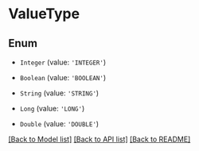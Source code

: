 # ValueType


## Enum

* `Integer` (value: `'INTEGER'`)

* `Boolean` (value: `'BOOLEAN'`)

* `String` (value: `'STRING'`)

* `Long` (value: `'LONG'`)

* `Double` (value: `'DOUBLE'`)

[[Back to Model list]](../README.md#documentation-for-models) [[Back to API list]](../README.md#documentation-for-api-endpoints) [[Back to README]](../README.md)

